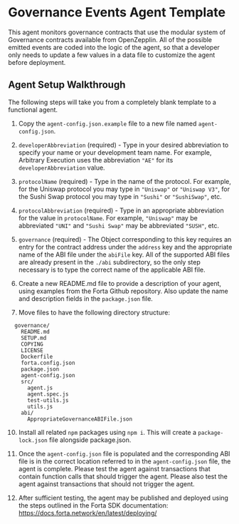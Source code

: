 # Governance Events Agent Template

This agent monitors governance contracts that use the modular system of Governance contracts
available from OpenZepplin.  All of the possible emitted events are coded into the logic of the
agent, so that a developer only needs to update a few values in a data file to customize the
agent before deployment.

## Agent Setup Walkthrough

The following steps will take you from a completely blank template to a functional agent.

1. Copy the `agent-config.json.example` file to a new file named `agent-config.json`.

2. `developerAbbreviation` (required) - Type in your desired abbreviation to specify your name or
your development team name.  For example, Arbitrary Execution uses the abbreviation `"AE"` for its
`developerAbbreviation` value.

3. `protocolName` (required) - Type in the name of the protocol.  For example, for the Uniswap
protocol you may type in `"Uniswap"` or `"Uniswap V3"`, for the Sushi Swap protocol you may type in
`"Sushi"` or `"SushiSwap"`, etc.

4. `protocolAbbreviation` (required) - Type in an appropriate abbreviation for the value in
`protocolName`.  For example, `"Uniswap"` may be abbreviated `"UNI"` and `"Sushi Swap"` may be
abbreviated `"SUSH"`, etc.

5. `governance` (required) - The Object corresponding to this key requires an entry for the contract
address under the `address` key and the appropriate name of the ABI file under the `abiFile` key.  All
of the supported ABI files are already present in the `./abi` subdirectory, so the only step necessary
is to type the correct name of the applicable ABI file.

6. Create a new README.md file to provide a description of your agent, using examples from the Forta Github
repository.  Also update the name and description fields in the `package.json` file.

7. Move files to have the following directory structure:
```
  governance/
    README.md
    SETUP.md
    COPYING
    LICENSE
    Dockerfile
    forta.config.json
    package.json
    agent-config.json
    src/
      agent.js
      agent.spec.js
      test-utils.js
      utils.js
    abi/
      AppropriateGovernanceABIFile.json
```

10. Install all related `npm` packages using `npm i`.  This will create a `package-lock.json` file alongside
package.json.

11. Once the `agent-config.json` file is populated and the corresponding ABI file is in the correct location
referred to in the `agent-config.json` file, the agent is complete.  Please test the agent against transactions
that contain function calls that should trigger the agent.  Please also test the agent against transactions that should
not trigger the agent.

12. After sufficient testing, the agent may be published and deployed using the steps outlined in the Forta SDK
documentation:
  https://docs.forta.network/en/latest/deploying/

